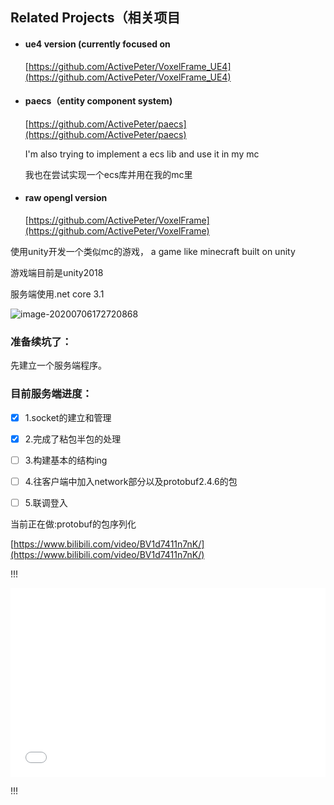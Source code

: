 ## Related Projects（相关项目

- #### ue4 version (currently focused on

  [https://github.com/ActivePeter/VoxelFrame_UE4](https://github.com/ActivePeter/VoxelFrame_UE4)

- #### paecs（entity component system)

  [https://github.com/ActivePeter/paecs](https://github.com/ActivePeter/paecs)

  I'm also trying to implement a ecs lib and use it in my mc

  我也在尝试实现一个ecs库并用在我的mc里

- #### raw opengl version

  [https://github.com/ActivePeter/VoxelFrame](https://github.com/ActivePeter/VoxelFrame)
  
使用unity开发一个类似mc的游戏， a game like minecraft built on unity

游戏端目前是unity2018

服务端使用.net core 3.1

![image-20200706172720868](http://tuchuang.hanbaoaaa.xyz/image-20200706172720868.png)

### 准备续坑了：

先建立一个服务端程序。

### 目前服务端进度：

- [x] 1.socket的建立和管理
- [x] 2.完成了粘包半包的处理
- [ ] 3.构建基本的结构ing
- [ ] 4.往客户端中加入network部分以及protobuf2.4.6的包
- [ ] 5.联调登入



当前正在做:protobuf的包序列化

[https://www.bilibili.com/video/BV1d7411n7nK/](https://www.bilibili.com/video/BV1d7411n7nK/)

!!!

<div style="position: relative; padding: 30% 45%;">
<iframe src="//player.bilibili.com/player.html?aid=86810765&cid=148349605&page=1&as_wide=1&high_quality=1&danmaku=" scrolling="no" border="0" frameborder="no" framespacing="0" allowfullscreen="true" style="position: absolute; width: 100%; height: 100%; left: 0; top: 0;"> </iframe>
</div>


!!!

